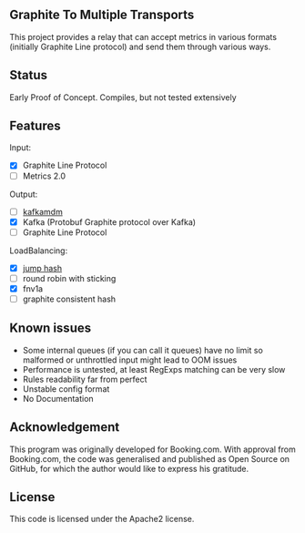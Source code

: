 Graphite To Multiple Transports
-----

This project provides a relay that can accept metrics in various formats (initially Graphite Line protocol) and send them through various ways.

Status
------

Early Proof of Concept. Compiles, but not tested extensively

Features
--------

Input:
- [X] Graphite Line Protocol
- [ ] Metrics 2.0

Output:
- [ ] [kafkamdm](https://github.com/raintank/schema)
- [X] Kafka (Protobuf Graphite protocol over Kafka)
- [ ] Graphite Line Protocol

LoadBalancing:
- [X] [jump hash](https://arxiv.org/abs/1406.2294)
- [ ] round robin with sticking
- [X] fnv1a
- [ ] graphite consistent hash

Known issues
------------

- Some internal queues (if you can call it queues) have no limit so malformed or unthrottled input might lead to OOM issues
- Performance is untested, at least RegExps matching can be very slow
- Rules readability far from perfect
- Unstable config format
- No Documentation

Acknowledgement
---------------

This program was originally developed for Booking.com. With approval from Booking.com, the code was generalised and published as Open Source on GitHub, for which the author would like to express his gratitude.

License
-------

This code is licensed under the Apache2 license.
